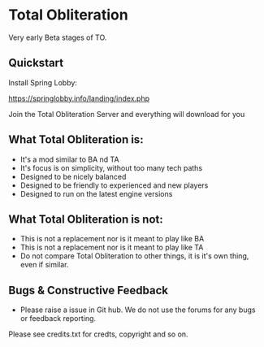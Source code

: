 # Total Obliteration

Very early Beta stages of TO.

## Quickstart

Install Spring Lobby:

https://springlobby.info/landing/index.php

Join the Total Obliteration Server and everything will download for you


## What Total Obliteration is:

- It's a mod similar to BA nd TA 
- It's focus is on simplicity, without too many tech paths
- Designed to be nicely balanced
- Designed to be friendly to experienced and new players
- Designed to run on the latest engine versions

## What Total Obliteration is not:

- This is not a replacement nor is it meant to play like BA
- This is not a replacement nor is it meant to play like TA
- Do not compare Total Obliteration to other things, it is it's own thing, even if similar.

## Bugs & Constructive Feedback

- Please raise a issue in Git hub.  We do not use the forums for any bugs or feedback reporting.


Please see credits.txt for credts, copyright and so on.

